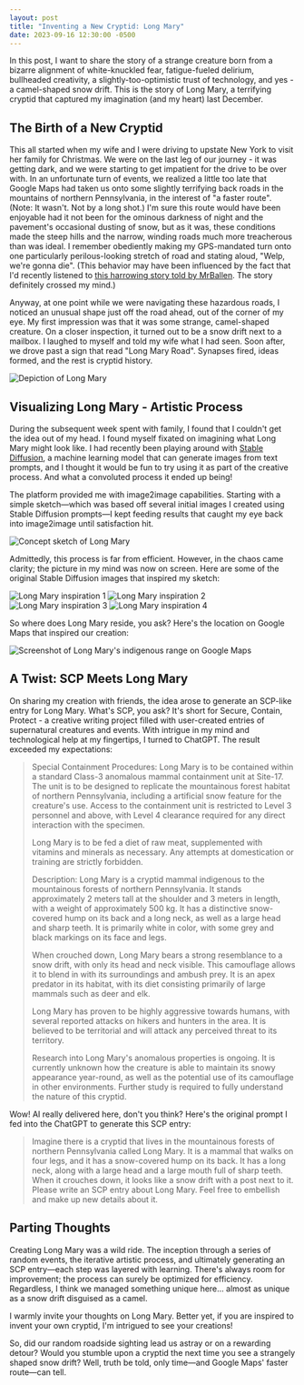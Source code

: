 ```yaml
---
layout: post
title: "Inventing a New Cryptid: Long Mary"
date: 2023-09-16 12:30:00 -0500
---
```


In this post, I want to share the story of a strange creature born from a bizarre alignment of white-knuckled fear, fatigue-fueled delirium, bullheaded creativity, a slightly-too-optimistic trust of technology, and yes - a camel-shaped snow drift. This is the story of Long Mary, a terrifying cryptid that captured my imagination (and my heart) last December.

<!--more-->

## The Birth of a New Cryptid

This all started when my wife and I were driving to upstate New York to visit her family for Christmas. We were on the last leg of our journey - it was getting dark, and we were starting to get impatient for the drive to be over with. In an unfortunate turn of events, we realized a little too late that Google Maps had taken us onto some slightly terrifying back roads in the mountains of northern Pennsylvania, in the interest of "a faster route". (Note: It wasn't. Not by a long shot.) I'm sure this route would have been enjoyable had it not been for the ominous darkness of night and the pavement's occasional dusting of snow, but as it was, these conditions made the steep hills and the narrow, winding roads much more treacherous than was ideal. I remember obediently making my GPS-mandated turn onto one particularly perilous-looking stretch of road and stating aloud, "Welp, we're gonna die". (This behavior may have been influenced by the fact that I'd recently listened to [this harrowing story told by MrBallen](https://youtu.be/7G8f-AMx9-w). The story definitely crossed my mind.)

Anyway, at one point while we were navigating these hazardous roads, I noticed an unusual shape just off the road ahead, out of the corner of my eye. My first impression was that it was some strange, camel-shaped creature. On a closer inspection, it turned out to be a snow drift next to a mailbox. I laughed to myself and told my wife what I had seen. Soon after, we drove past a sign that read "Long Mary Road". Synapses fired, ideas formed, and the rest is cryptid history.

![Depiction of Long Mary](/images/inventing-a-new-cryptid/long-mary-final.png)

## Visualizing Long Mary - Artistic Process

During the subsequent week spent with family, I found that I couldn't get the idea out of my head. I found myself fixated on imagining what Long Mary might look like. I had recently been playing around with [Stable Diffusion](https://en.wikipedia.org/wiki/Stable_Diffusion), a machine learning model that can generate images from text prompts, and I thought it would be fun to try using it as part of the creative process. And what a convoluted process it ended up being!

The platform provided me with image2image capabilities. Starting with a simple sketch—which was based off several initial images I created using Stable Diffusion prompts—I kept feeding results that caught my eye back into image2image until satisfaction hit.

![Concept sketch of Long Mary](/images/inventing-a-new-cryptid/long-mary-sketch.png)

Admittedly, this process is far from efficient. However, in the chaos came clarity; the picture in my mind was now on screen. Here are some of the original Stable Diffusion images that inspired my sketch:

![Long Mary inspiration 1](/images/inventing-a-new-cryptid/long-mary-inspiration-1.png)
![Long Mary inspiration 2](/images/inventing-a-new-cryptid/long-mary-inspiration-2.png)
![Long Mary inspiration 3](/images/inventing-a-new-cryptid/long-mary-inspiration-3.png)
![Long Mary inspiration 4](/images/inventing-a-new-cryptid/long-mary-inspiration-4.png)

So where does Long Mary reside, you ask? Here's the location on Google Maps that inspired our creation:

![Screenshot of Long Mary's indigenous range on Google Maps](/images/inventing-a-new-cryptid/long-mary-location.png)

## A Twist: SCP Meets Long Mary

On sharing my creation with friends, the idea arose to generate an SCP-like entry for Long Mary. What's SCP, you ask? It's short for Secure, Contain, Protect - a creative writing project filled with user-created entries of supernatural creatures and events. With intrigue in my mind and technological help at my fingertips, I turned to ChatGPT. The result exceeded my expectations:

> Special Containment Procedures: Long Mary is to be contained within a standard Class-3 anomalous mammal containment unit at Site-17. The unit is to be designed to replicate the mountainous forest habitat of northern Pennsylvania, including a artificial snow feature for the creature's use. Access to the containment unit is restricted to Level 3 personnel and above, with Level 4 clearance required for any direct interaction with the specimen.
> 
> Long Mary is to be fed a diet of raw meat, supplemented with vitamins and minerals as necessary. Any attempts at domestication or training are strictly forbidden.
>
> Description: Long Mary is a cryptid mammal indigenous to the mountainous forests of northern Pennsylvania. It stands approximately 2 meters tall at the shoulder and 3 meters in length, with a weight of approximately 500 kg. It has a distinctive snow-covered hump on its back and a long neck, as well as a large head and sharp teeth. It is primarily white in color, with some grey and black markings on its face and legs.
>
> When crouched down, Long Mary bears a strong resemblance to a snow drift, with only its head and neck visible. This camouflage allows it to blend in with its surroundings and ambush prey. It is an apex predator in its habitat, with its diet consisting primarily of large mammals such as deer and elk.
>
> Long Mary has proven to be highly aggressive towards humans, with several reported attacks on hikers and hunters in the area. It is believed to be territorial and will attack any perceived threat to its territory.
>
> Research into Long Mary's anomalous properties is ongoing. It is currently unknown how the creature is able to maintain its snowy appearance year-round, as well as the potential use of its camouflage in other environments. Further study is required to fully understand the nature of this cryptid.

Wow! AI really delivered here, don't you think? Here's the original prompt I fed into the ChatGPT to generate this SCP entry:

> Imagine there is a cryptid that lives in the mountainous forests of northern Pennsylvania called Long Mary. It is a mammal that walks on four legs, and it has a snow-covered hump on its back. It has a long neck, along with a large head and a large mouth full of sharp teeth. When it crouches down, it looks like a snow drift with a post next to it. Please write an SCP entry about Long Mary. Feel free to embellish and make up new details about it.

## Parting Thoughts

Creating Long Mary was a wild ride. The inception through a series of random events, the iterative artistic process, and ultimately generating an SCP entry—each step was layered with learning. There's always room for improvement; the process can surely be optimized for efficiency. Regardless, I think we managed something unique here... almost as unique as a snow drift disguised as a camel.

I warmly invite your thoughts on Long Mary. Better yet, if you are inspired to invent your own cryptid, I'm intrigued to see your creations!

So, did our random roadside sighting lead us astray or on a rewarding detour? Would you stumble upon a cryptid the next time you see a strangely shaped snow drift? Well, truth be told, only time—and Google Maps' faster route—can tell.